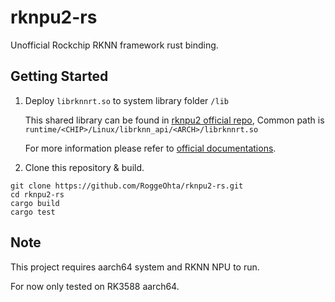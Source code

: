 # rknpu2-rs
Unofficial Rockchip RKNN framework rust binding.

## Getting Started

1. Deploy `librknnrt.so` to system library folder `/lib`

    This shared library can be found in [rknpu2 official repo](https://github.com/rockchip-linux/rknpu2), Common path is `runtime/<CHIP>/Linux/librknn_api/<ARCH>/librknnrt.so`

    For more information please refer to [official documentations](https://github.com/rockchip-linux/rknpu2/tree/master/doc).

2. Clone this repository & build.

```shell
git clone https://github.com/RoggeOhta/rknpu2-rs.git
cd rknpu2-rs
cargo build
cargo test
```

## Note

This project requires aarch64 system and RKNN NPU to run.

For now only tested on RK3588 aarch64.